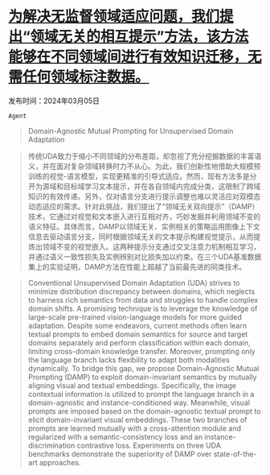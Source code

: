 # [为解决无监督领域适应问题，我们提出“领域无关的相互提示”方法，该方法能够在不同领域间进行有效知识迁移，无需任何领域标注数据。](https://arxiv.org/abs/2403.02899)

发布时间：2024年03月05日

`Agent`

> Domain-Agnostic Mutual Prompting for Unsupervised Domain Adaptation

> 传统UDA致力于缩小不同领域的分布差距，却忽视了充分挖掘数据的丰富语义，并在面对复杂领域转换时力不从心。为此，我们创新性地借助大规模预训练的视觉-语言模型，实现更精准的引导式适应。然而，现有方法多是分开为源域和目标域学习文本提示，并在各自领域内完成分类，这限制了跨域知识的有效传递。另外，仅对语言分支进行提示调整也难以灵活应对双模态动态适应的需求。针对此挑战，我们提出了“领域无关双向提示”（DAMP）技术，它通过对视觉和文本嵌入进行互相对齐，巧妙发掘并利用领域不变的语义特征。具体而言，DAMP以领域无关、实例相关的策略运用图像上下文信息去驱动语言分支，同时根据领域无关的文本提示构建视觉提示，从而提炼出领域不变的视觉嵌入。这两种提示分支通过交叉注意力机制相互学习，并通过语义一致性损失及实例辨别对比损失加以约束。在三个UDA基准数据集上的实验证明，DAMP方法在性能上超越了当前最先进的同类技术。

> Conventional Unsupervised Domain Adaptation (UDA) strives to minimize distribution discrepancy between domains, which neglects to harness rich semantics from data and struggles to handle complex domain shifts. A promising technique is to leverage the knowledge of large-scale pre-trained vision-language models for more guided adaptation. Despite some endeavors, current methods often learn textual prompts to embed domain semantics for source and target domains separately and perform classification within each domain, limiting cross-domain knowledge transfer. Moreover, prompting only the language branch lacks flexibility to adapt both modalities dynamically. To bridge this gap, we propose Domain-Agnostic Mutual Prompting (DAMP) to exploit domain-invariant semantics by mutually aligning visual and textual embeddings. Specifically, the image contextual information is utilized to prompt the language branch in a domain-agnostic and instance-conditioned way. Meanwhile, visual prompts are imposed based on the domain-agnostic textual prompt to elicit domain-invariant visual embeddings. These two branches of prompts are learned mutually with a cross-attention module and regularized with a semantic-consistency loss and an instance-discrimination contrastive loss. Experiments on three UDA benchmarks demonstrate the superiority of DAMP over state-of-the-art approaches.